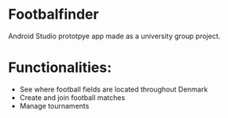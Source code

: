 # Footbalfinder

Android Studio prototpye app made as a university group project. 

# Functionalities:

- See where football fields are located throughout Denmark
- Create and join football matches
- Manage tournaments
